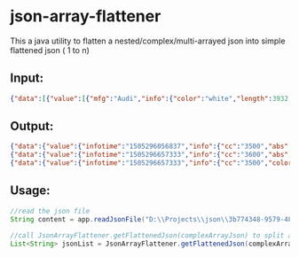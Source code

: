 json-array-flattener
====================
This a java utility to flatten a nested/complex/multi-arrayed json into simple flattened json ( 1 to n)

## Input:
```json
{"data":[{"value":[{"mfg":"Audi","info":{"color":"white","length":3932,"abs":true,"engineSN":"ddws32","cc":3500},"infotime":1505296056837}],"brand":"X"},{"value":[{"mfg":"BMW","info":{"color":"white","length":4010,"abs":true,"engineSN":"322de","cc":3600},"infotime":1505296657333},{"mfg":"jaguar","info":{"color":"red","length":4512,"engineSN":"7766h","cc":3500},"infotime":1505296657333}],"brand":"Y"}]}
```
 
## Output:
```json
{"data":{"value":{"infotime":"1505296056837","info":{"cc":"3500","abs":"true","color":"white","length":"3932","engineSN":"ddws32"},"mfg":"Audi"},"brand":"X"}}
{"data":{"value":{"infotime":"1505296657333","info":{"cc":"3600","abs":"true","color":"white","length":"4010","engineSN":"322de"},"mfg":"BMW"},"brand":"Y"}}
{"data":{"value":{"infotime":"1505296657333","info":{"cc":"3500","color":"red","length":"4512","engineSN":"7766h"},"mfg":"jaguar"},"brand":"Y"}}
```

## Usage:
```java
//read the json file
String content = app.readJsonFile("D:\\Projects\\json\\3b774348-9579-48ae-8798-d47fe225f684.json");

//call JsonArrayFlattener.getFlattenedJson(complexArrayJson) to split and flatten it.
List<String> jsonList = JsonArrayFlattener.getFlattenedJson(complexArrayJson);
```